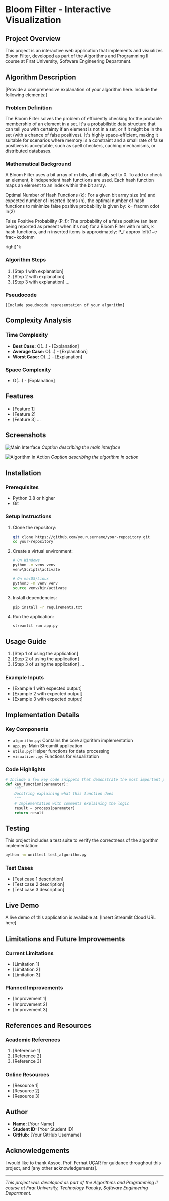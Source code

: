 # Bloom Filter - Interactive Visualization

## Project Overview

This project is an interactive web application that implements and visualizes Bloom Filter, developed as part of the Algorithms and Programming II course at Fırat University, Software Engineering Department.

## Algorithm Description

[Provide a comprehensive explanation of your algorithm here. Include the following elements:]

### Problem Definition

The Bloom Filter solves the problem of efficiently checking for the probable membership of an element in a set. It's a probabilistic data structure that can tell you with certainty if an element is not in a set, or if it might be in the set (with a chance of false positives). It's highly space-efficient, making it suitable for scenarios where memory is a constraint and a small rate of false positives is acceptable, such as spell checkers, caching mechanisms, or distributed databases.

### Mathematical Background

A Bloom Filter uses a bit array of m bits, all initially set to 0. To add or check an element, k independent hash functions are used. Each hash function maps an element to an index within the bit array.

Optimal Number of Hash Functions (k): For a given bit array size (m) and expected number of inserted items (n), the optimal number of hash functions to minimize false positive probability is given by:
k=
fracmn
cdot
ln(2)

False Positive Probability (P_f): The probability of a false positive (an item being reported as present when it's not) for a Bloom Filter with m bits, k hash functions, and n inserted items is approximately:
P_f
approx
left(1−e 
frac−kcdotnm
 
right)^k

### Algorithm Steps

1. [Step 1 with explanation]
2. [Step 2 with explanation]
3. [Step 3 with explanation]
...

### Pseudocode

```
[Include pseudocode representation of your algorithm]
```

## Complexity Analysis

### Time Complexity

- **Best Case:** O(...) - [Explanation]
- **Average Case:** O(...) - [Explanation]
- **Worst Case:** O(...) - [Explanation]

### Space Complexity

- O(...) - [Explanation]

## Features

- [Feature 1]
- [Feature 2]
- [Feature 3]
...

## Screenshots

![Main Interface](docs/screenshots/main_interface.png)
*Caption describing the main interface*

![Algorithm in Action](docs/screenshots/algorithm_demo.png)
*Caption describing the algorithm in action*

## Installation

### Prerequisites

- Python 3.8 or higher
- Git

### Setup Instructions

1. Clone the repository:
   ```bash
   git clone https://github.com/yourusername/your-repository.git
   cd your-repository
   ```

2. Create a virtual environment:
   ```bash
   # On Windows
   python -m venv venv
   venv\Scripts\activate

   # On macOS/Linux
   python3 -m venv venv
   source venv/bin/activate
   ```

3. Install dependencies:
   ```bash
   pip install -r requirements.txt
   ```

4. Run the application:
   ```bash
   streamlit run app.py
   ```

## Usage Guide

1. [Step 1 of using the application]
2. [Step 2 of using the application]
3. [Step 3 of using the application]
...

### Example Inputs

- [Example 1 with expected output]
- [Example 2 with expected output]
- [Example 3 with expected output]

## Implementation Details

### Key Components

- `algorithm.py`: Contains the core algorithm implementation
- `app.py`: Main Streamlit application
- `utils.py`: Helper functions for data processing
- `visualizer.py`: Functions for visualization

### Code Highlights

```python
# Include a few key code snippets that demonstrate the most important parts of your implementation
def key_function(parameter):
    """
    Docstring explaining what this function does
    """
    # Implementation with comments explaining the logic
    result = process(parameter)
    return result
```

## Testing

This project includes a test suite to verify the correctness of the algorithm implementation:

```bash
python -m unittest test_algorithm.py
```

### Test Cases

- [Test case 1 description]
- [Test case 2 description]
- [Test case 3 description]

## Live Demo

A live demo of this application is available at: [Insert Streamlit Cloud URL here]

## Limitations and Future Improvements

### Current Limitations

- [Limitation 1]
- [Limitation 2]
- [Limitation 3]

### Planned Improvements

- [Improvement 1]
- [Improvement 2]
- [Improvement 3]

## References and Resources

### Academic References

1. [Reference 1]
2. [Reference 2]
3. [Reference 3]

### Online Resources

- [Resource 1]
- [Resource 2]
- [Resource 3]

## Author

- **Name:** [Your Name]
- **Student ID:** [Your Student ID]
- **GitHub:** [Your GitHub Username]

## Acknowledgements

I would like to thank Assoc. Prof. Ferhat UÇAR for guidance throughout this project, and [any other acknowledgements].

---

*This project was developed as part of the Algorithms and Programming II course at Fırat University, Technology Faculty, Software Engineering Department.*
